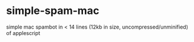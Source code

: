 simple-spam-mac
===============

simple mac spambot in &lt; 14 lines (12kb in size, uncompressed/unminified) of applescript
